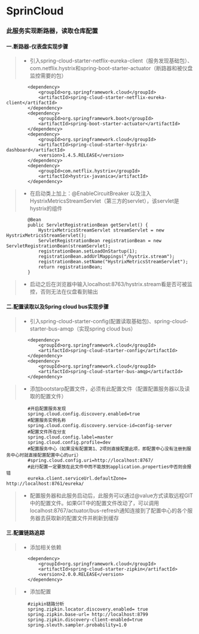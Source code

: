 # SprinCloud
### 此服务实现断路器，读取仓库配置
#### 一.断路器-仪表盘实现步骤
>* 引入spring-cloud-starter-netflix-eureka-client（服务发现基础包）、com.netflix.hystrix和spring-boot-starter-actuator（断路器和被仪盘监控需要的包）
```
        <dependency>
            <groupId>org.springframework.cloud</groupId>
            <artifactId>spring-cloud-starter-netflix-eureka-client</artifactId>
        </dependency>
        <dependency>
            <groupId>org.springframework.boot</groupId>
            <artifactId>spring-boot-starter-actuator</artifactId>
        </dependency>
        <dependency>
            <groupId>org.springframework.cloud</groupId>
            <artifactId>spring-cloud-starter-hystrix-dashboard</artifactId>
            <version>1.4.5.RELEASE</version>
        </dependency>
        <dependency>
            <groupId>com.netflix.hystrix</groupId>
            <artifactId>hystrix-javanica</artifactId>
        </dependency>
```
>* 在启动类上加上：@EnableCircuitBreaker 以及注入HystrixMetricsStreamServlet（第三方的servlet），该servlet是hystrix的组件
```
        @Bean
        public ServletRegistrationBean getServlet() {
            HystrixMetricsStreamServlet streamServlet = new HystrixMetricsStreamServlet();
            ServletRegistrationBean registrationBean = new ServletRegistrationBean(streamServlet);
            registrationBean.setLoadOnStartup(1);
            registrationBean.addUrlMappings("/hystrix.stream");
            registrationBean.setName("HystrixMetricsStreamServlet");
            return registrationBean;
        }
```
>* 启动之后在浏览器中输入localhost:8763/hystrix.stream看是否可被监控，否则无法在仪盘看到输出

#### 二.配置读取以及Spring cloud bus实现步骤
>* 引入spring-cloud-starter-config(配置读取基础包)、spring-cloud-starter-bus-amqp（实现spring cloud bus）
```
        <dependency>
            <groupId>org.springframework.cloud</groupId>
            <artifactId>spring-cloud-starter-config</artifactId>
        </dependency>
        <dependency>
            <groupId>org.springframework.cloud</groupId>
            <artifactId>spring-cloud-starter-bus-amqp</artifactId>
        </dependency>
```
>* 添加bootstarp配置文件，必须有此配置文件（配置配置服务器以及读取的配置文件）
```
        #开启配置服务发现
        spring.cloud.config.discovery.enabled=true
        #配置服务实例名称
        spring.cloud.config.discovery.service-id=config-server
        #配置文件所在分支
        spring.cloud.config.label=master
        spring.cloud.config.profile=dev
        #配置服务中心（如果没有配置第1、2项则直接配置此项，即配置中心没有注册到服务中心时就直接配置配置中心的uri）
        #spring.cloud.config.uri=http://localhost:8767/
        #此行配置一定要放在此文件中而不能放到application.properties中否则会报错
        eureka.client.serviceUrl.defaultZone= http://localhost:8761/eureka/
```
>* 配置服务器和此服务启动后，此服务可以通过@value方式读取远程GIT中的配置文件。如果GIT中的配置文件改动了，可以调用localhost:8767/actuator/bus-refresh通知连接到了配置中心的各个服务器去获取新的配置文件并刷新到缓存
#### 三.配置链路追踪
>* 添加相关依赖
```
        <dependency>
            <groupId>org.springframework.cloud</groupId>
            <artifactId>spring-cloud-starter-zipkin</artifactId>
            <version>2.0.0.RELEASE</version>
        </dependency>
```
>* 添加配置
```
        #zipkin链路分析
        spring.zipkin.locator.discovery.enabled= true
        spring.zipkin.base-url= http://localhost:8799
        spring.zipkin.discovery-client-enabled=true
        spring.sleuth.sampler.probability=1.0
```